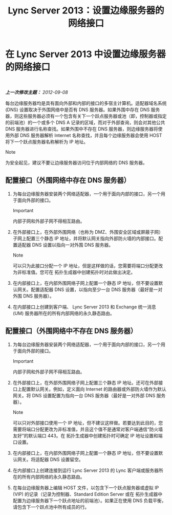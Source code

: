 ﻿---
title: Lync Server 2013：设置边缘服务器的网络接口
TOCTitle: 设置边缘服务器的网络接口
ms:assetid: b0aecdf6-4ae2-46f6-b9b6-948bfc3df11e
ms:mtpsurl: https://technet.microsoft.com/zh-cn/library/Gg412847(v=OCS.15)
ms:contentKeyID: 49313971
ms.date: 05/19/2016
mtps_version: v=OCS.15
ms.translationtype: HT
---

# 在 Lync Server 2013 中设置边缘服务器的网络接口

 

_**上一次修改主题：** 2012-09-08_

每台边缘服务器均是具有面向外部和内部的接口的多宿主计算机。适配器域名系统 (DNS) 设置取决于外围网络中是否有 DNS 服务器。如果外围中存在 DNS 服务器，则这些服务器必须有一个包含有关下一个跃点服务器或池（即，控制器或指定的前端池）的一个或多个 DNS A 记录的区域，而对于外部查询，则会对其他公共 DNS 服务器进行名称查找。如果外围中不存在 DNS 服务器，则边缘服务器将使用外部 DNS 服务器解析 Internet 名称查找，并且每个边缘服务器会使用 HOST 将下一个跃点服务器名称解析为 IP 地址。

> [!NOTE]  
> 为安全起见，建议不要让边缘服务器访问位于内部网络的 DNS 服务器。


## 配置接口（外围网络中存在 DNS 服务器）

1.  为每台边缘服务器安装两个网络适配器，一个用于面向内部的接口，另一个用于面向外部的接口。
    
    > [!IMPORTANT]
    > 内部子网和外部子网不得相互路由。


2.  在外部接口上，在外部外围网络（也称为 DMZ、外围安全区域或屏蔽子网）子网上配置三个静态 IP 地址，并将默认网关指向外部防火墙的内部接口。配置适配器 DNS 设置以指向一对外围 DNS 服务器。
    
    > [!NOTE]  
	> 可以只为此接口分配一个 IP 地址，但是这样做的话，您需要将端口分配更改为非标准值。您可在 拓扑生成器中创建拓扑时对此做出决定。
    


3.  在内部接口上，在内部外围网络子网上配置一个静态 IP 地址，但不要设置默认网关。配置适配器 DNS 设置，以指向至少一台 DNS 服务器（最好是一对外围 DNS 服务器）。

4.  在内部接口上创建到客户端、 Lync Server 2013 和 Exchange 统一消息 (UM) 服务器所在的所有内部网络的永久静态路由。

## 配置接口（外围网络中不存在 DNS 服务器）

1.  为每台边缘服务器安装两个网络适配器，一个用于面向内部的接口，另一个用于面向外部的接口。
    
    > [!IMPORTANT]
    > 内部子网和外部子网不得相互路由。


2.  在外部接口上，在外部外围网络子网上配置三个静态 IP 地址。还可在外部接口上配置默认网关。例如，定义面向 Internet 的路由器或外部防火墙作为默认网关。将 DNS 设置配置为指向一台 DNS 服务器（最好是一对外部 DNS 服务器）。
    
    > [!NOTE]  
	> 可以只对外部接口使用一个 IP 地址，但不建议这样做。若要达到此目的，您需要将端口分配更改为非标准值，并且这个值不是通常对客户端通信“防火墙友好”的默认端口 443。在 拓扑生成器中创建拓扑时可确定 IP 地址设置和端口设置。
    


3.  在内部接口上，在内部外围网络子网上配置一个静态 IP 地址，但不要设置默认网关。将适配器 DNS 设置留空。

4.  在内部接口上创建连接到运行 Lync Server 2013 的 Lync 客户端或服务器所在的所有内部网络的永久静态路由。

5.  在每台边缘服务器上编辑 HOST 文件，以包含下一个跃点服务器或虚拟 IP (VIP) 的记录（记录为控制器、Standard Edition Server 或在 拓扑生成器中配置为边缘服务器下一个跃点地址的前端池）。如果正在使用 DNS 负载平衡，请包含下一个跃点池中所有成员的行。

